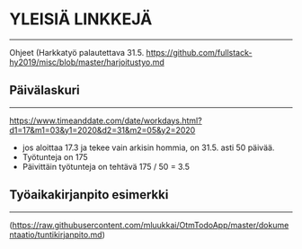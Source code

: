 # YLEISIÄ LINKKEJÄ
------------------
Ohjeet (Harkkatyö palautettava 31.5.
https://github.com/fullstack-hy2019/misc/blob/master/harjoitustyo.md

## Päivälaskuri
---------------
https://www.timeanddate.com/date/workdays.html?d1=17&m1=03&y1=2020&d2=31&m2=05&y2=2020
- jos aloittaa 17.3 ja tekee vain arkisin hommia, on 31.5. asti 50 päivää. 
- Työtunteja on 175
- Päivittäin työtunteja on tehtävä 175 / 50 = 3.5

## Työaikakirjanpito esimerkki
------------------------------
(https://raw.githubusercontent.com/mluukkai/OtmTodoApp/master/dokumentaatio/tuntikirjanpito.md)
